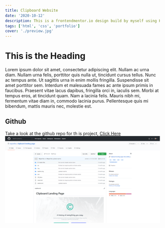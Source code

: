 ```yaml
---
title: Clipboard Website
date: '2020-10-12'
description: This is a frontendmentor.io design build by myself using HTML and CSS
tags: ['html', 'css', 'portfolio']
cover: './preview.jpg'
---
```


# This is the Heading

Lorem ipsum dolor sit amet, consectetur adipiscing elit. Nullam ac urna diam. Nullam urna felis, porttitor quis nulla ut, tincidunt cursus tellus. Nunc ac tempus ante. Ut sagittis urna in enim mollis fringilla. Suspendisse sit amet porttitor sem. Interdum et malesuada fames ac ante ipsum primis in faucibus. Praesent vitae lacus dapibus, fringilla orci in, iaculis sem. Morbi at tempus eros, at tincidunt quam. Nam a lacinia felis. Mauris nibh mi, fermentum vitae diam in, commodo lacinia purus. Pellentesque quis mi bibendum, mattis mauris nec, molestie est.


## Github
Take a look at the github repo for th is project, <a href='https://github.com/waynefox/clipboard-landing-page' target='_blank'>Click Here</a>
![github clipboard repo](github.png)